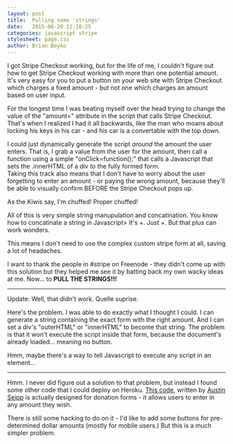 ```yaml
---
layout: post
title:  Pulling some 'strings'
date:   2015-06-20 22:10:25
categories: javascript stripe
stylesheet: page.css
author: Brian Boyko
---
```


I got Stripe Checkout working, but for the life of me, I couldn't figure out how to get Stripe Checkout working with more than one potential amount.  It's very easy for you to put a button on your web site with Stripe Checkout which charges a fixed amount - but not one which charges an amount based on user input. <!-- break -->

For the longest time I was beating myself over the head trying to change the value of the "amount=" attribute in the script that calls Stripe Checkout.  That's when I realized I had it all backwards, like the man who moans about locking his keys in his car - and his car is a convertable with the top down.  

I could just dynamically generate the script *around* the amount the user enters.  That is, I grab a value from the user for the amount, then call a function using a simple "onClick=function();" that calls a Javascript that sets the .innerHTML of a div to the fully formed form.  
Taking this track also means that I don't have to worry about the user forgetting to enter an amount - or paying the wrong amount, because they'll be able to visually confirm 
BEFORE the Stripe Checkout pops up.  

As the Kiwis say, I'm chuffed!  Proper chuffed! 

All of this is very simple string manupulation and concatination.  You know how to concatinate a string in Javascript>  It's +. Just +. But that plus can work wonders. 

This means I don't need to use the complex custom stripe form at all, saving a lot of headaches.  

I want to thank the people in #stripe on Freenode - they didn't come up with this solution but they helped me see it by batting back my own wacky ideas at me. Now... to **PULL THE STRINGS!!!**

---

Update: Well, that didn't work. Quelle suprise.

Here's the problem. I was able to do exactly what I thought I could. I can generate a string containing the exact form with the right amount.  And I can set a div's "outerHTML" or "innerHTML" to become that string.  The problem is that it won't execute the script inside that form, because the document's already loaded... meaning no button. 

Hmm, maybe there's a way to tell Javascript to execute any script in an element... 

---

Hmm.  I never did figure out a solution to that problem, but instead I found some other code that I could deploy on Heroku. [This code](https://github.com/thoughtpolice/heroku-stripe-donate), written by [Austin Seipp](https://github.com/thoughtpolice) is actually designed for donation forms - it allows users to enter in any amount they wish.  

There is still some hacking to do on it - I'd like to add some buttons for pre-determined dollar amounts (mostly for mobile users.)  But this is a much simpler problem. 